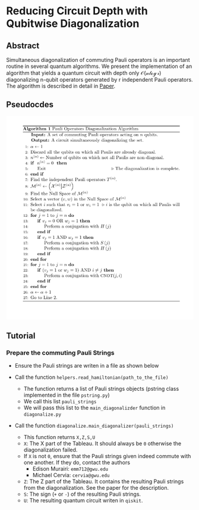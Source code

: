 # Reducing Circuit Depth with Qubitwise Diagonalization

## Abstract
Simultaneous diagonalization of commuting Pauli operators is an important routine in several quantum algorithms. 
We present the implementation of an algorithm that yields a quantum circuit with depth only $\mathcal{O(n \log r)}$ diagonalizing n-qubit
operators generated by r independent Pauli operators. The algorithm is described in detail in [Paper]([https://duckduckgo.com](https://arxiv.org/abs/2306.00170)).

## Pseudocdes

![The algorithm pseudocode](figures/pseudocode.png)

## Tutorial

### Prepare the commuting Pauli Strings
* Ensure the Pauli strings are writen in a file as shown below

* Call the function `helpers.read_hamiltonian(path_to_the_file)`
  - The function returns a list of Pauli strings objects (pstring class implemented in the file `pstring.py`)
  - We call this list `pauli_strings`
  - We will pass this list to the `main_diagonalizder` function in `diagonalize.py`

* Call the function `diagonalize.main_diagonalizer(pauli_strings)`
  - This function returns `X,Z,S,U`
  - `X`: The X part of the Tableau. It should always be `0` otherwise the diagonalization failed.
  - If `X` is not `0`, ensure that the Pauli strings given indeed commute with one another. If they do, contact the authors 
    - Edison Murairi: `emm712@gwu.edu`
    - Michael Cervia: `cervia@gwu.edu`
  - `Z`: The Z part of the Tableau. It contains the resulting Pauli strings from the diagonalization. See the paper for the description. 
  - `S`: The sign (`+` or `-`) of the resulting Pauli strings.
  - `U`: The resulting quantum circuit writen in `qiskit`.
